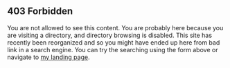 <!--
.. title: 403 Forbidden
.. slug: 403
.. date: 2019-10-29 08:06:12 UTC
.. tags: 
.. category: 
.. link: 
.. description: 
.. type: text
.. jumbotron_color: #095c9f
.. jumbotron: Nothing to see here.
.. jumbotron_text:  
.. jumbotron_light: True
-->

## 403 Forbidden

You are not allowed to see this content.  You are probably here because you 
are visiting a directory, and directory browsing is disabled. This site has
recently been reorganized and so you might have ended up here from bad link
in a search engine.  You can try the searching using the form above or
navigate to [my landing page](/).
